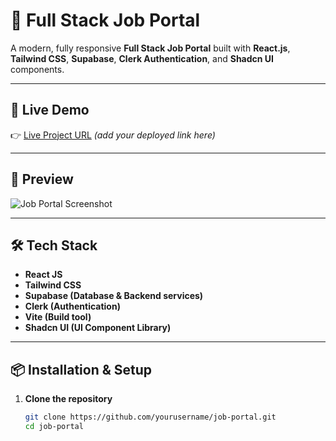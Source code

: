 # 💼 Full Stack Job Portal

A modern, fully responsive **Full Stack Job Portal** built with **React.js**, **Tailwind CSS**, **Supabase**, **Clerk Authentication**, and **Shadcn UI** components.

---

## 🚀 Live Demo
👉 [Live Project URL](#) *(add your deployed link here)*

---

## 📸 Preview
![Job Portal Screenshot](public/banner.jpeg)

---

## 🛠️ Tech Stack

- **React JS**
- **Tailwind CSS**
- **Supabase (Database & Backend services)**
- **Clerk (Authentication)**
- **Vite (Build tool)**
- **Shadcn UI (UI Component Library)**

---

## 📦 Installation & Setup

1. **Clone the repository**
   ```bash
   git clone https://github.com/yourusername/job-portal.git
   cd job-portal





